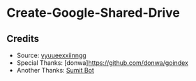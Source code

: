 # Create-Google-Shared-Drive

## Credits

* Source: [yyuueexxiinngg](https://github.com/yyuueexxiinngg/some-scripts/blob/master/workers/google/drive/create-share-teamdrive.js)
* Special Thanks: [donwa]https://github.com/donwa/goindex
* Another Thanks: [Sumit Bot](https://t.me/isumitbot)
